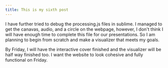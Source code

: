 ```yaml
---
title: This is my sixth post
---
```


I have further tried to debug the processing.js files in sublime. I managed to get the canavas, audio, and a circle on the webpage, however, I don't think I will have enough time to complete this file for our presentations. So I am planning to begin from scratch and make a visualizer that meets my goals.

By Friday, I will have the interactive cover finished and the visualizer will be half way finished too. I want the website to look cohesive and fully functional on Friday. 